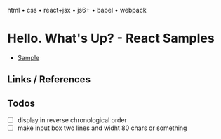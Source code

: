 html • css • react+jsx • js6+ • babel • webpack


# Hello. What's Up? - React Samples

- [Sample](http://playhtml.github.io/hello/react)



## Links / References


## Todos

- [ ]  display in reverse chronological order
- [ ]  make input box two lines and widht 80 chars or something
